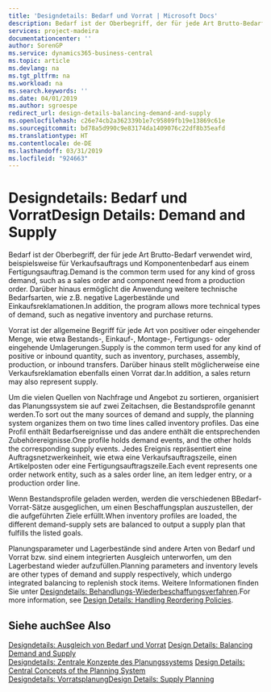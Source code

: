 ```yaml
---
title: 'Designdetails: Bedarf und Vorrat | Microsoft Docs'
description: Bedarf ist der Oberbegriff, der für jede Art Brutto-Bedarf verwendet wird, beispielsweise für Verkaufsauftrags und Komponentenbedarf aus einem Fertigungsauftrag. Darüber hinaus ermöglicht die Anwendung weitere technische Bedarfsarten, wie z.B. negative Lagerbestände und Einkaufsreklamationen.
services: project-madeira
documentationcenter: ''
author: SorenGP
ms.service: dynamics365-business-central
ms.topic: article
ms.devlang: na
ms.tgt_pltfrm: na
ms.workload: na
ms.search.keywords: ''
ms.date: 04/01/2019
ms.author: sgroespe
redirect_url: design-details-balancing-demand-and-supply
ms.openlocfilehash: c26e74cb2a362339b1e7c95809fb19e13869c61e
ms.sourcegitcommit: bd78a5d990c9e83174da1409076c22df8b35eafd
ms.translationtype: HT
ms.contentlocale: de-DE
ms.lasthandoff: 03/31/2019
ms.locfileid: "924663"
---
```

# <a name="design-details-demand-and-supply"></a><span data-ttu-id="a389e-104">Designdetails: Bedarf und Vorrat</span><span class="sxs-lookup"><span data-stu-id="a389e-104">Design Details: Demand and Supply</span></span>
<span data-ttu-id="a389e-105">Bedarf ist der Oberbegriff, der für jede Art Brutto-Bedarf verwendet wird, beispielsweise für Verkaufsauftrags und Komponentenbedarf aus einem Fertigungsauftrag.</span><span class="sxs-lookup"><span data-stu-id="a389e-105">Demand is the common term used for any kind of gross demand, such as a sales order and component need from a production order.</span></span> <span data-ttu-id="a389e-106">Darüber hinaus ermöglicht die Anwendung weitere technische Bedarfsarten, wie z.B. negative Lagerbestände und Einkaufsreklamationen.</span><span class="sxs-lookup"><span data-stu-id="a389e-106">In addition, the program allows more technical types of demand, such as negative inventory and purchase returns.</span></span>  

 <span data-ttu-id="a389e-107">Vorrat ist der allgemeine Begriff für jede Art von positiver oder eingehender Menge, wie etwa Bestands-, Einkauf-, Montage-, Fertigungs- oder eingehende Umlagerungen.</span><span class="sxs-lookup"><span data-stu-id="a389e-107">Supply is the common term used for any kind of positive or inbound quantity, such as inventory, purchases, assembly, production, or inbound transfers.</span></span> <span data-ttu-id="a389e-108">Darüber hinaus stellt möglicherweise eine Verkaufsreklamation ebenfalls einen Vorrat dar.</span><span class="sxs-lookup"><span data-stu-id="a389e-108">In addition, a sales return may also represent supply.</span></span>  

 <span data-ttu-id="a389e-109">Um die vielen Quellen von Nachfrage und Angebot zu sortieren, organisiert das Planungssystem sie auf zwei Zeitachsen, die Bestandsprofile genannt werden.</span><span class="sxs-lookup"><span data-stu-id="a389e-109">To sort out the many sources of demand and supply, the planning system organizes them on two time lines called inventory profiles.</span></span> <span data-ttu-id="a389e-110">Das eine Profil enthält Bedarfsereignisse und das andere enthält die entsprechenden Zubehörereignisse.</span><span class="sxs-lookup"><span data-stu-id="a389e-110">One profile holds demand events, and the other holds the corresponding supply events.</span></span> <span data-ttu-id="a389e-111">Jedes Ereignis repräsentiert eine Auftragsnetzwerkeinheit, wie etwa eine Verkaufsauftragszeile, einen Artikelposten oder eine Fertigungsauftragszeile.</span><span class="sxs-lookup"><span data-stu-id="a389e-111">Each event represents one order network entity, such as a sales order line, an item ledger entry, or a production order line.</span></span>  

 <span data-ttu-id="a389e-112">Wenn Bestandsprofile geladen werden, werden die verschiedenen BBedarf-Vorrat-Sätze ausgeglichen, um einen Beschaffungsplan auszustellen, der die aufgeführten Ziele erfüllt.</span><span class="sxs-lookup"><span data-stu-id="a389e-112">When inventory profiles are loaded, the different demand-supply sets are balanced to output a supply plan that fulfills the listed goals.</span></span>  

 <span data-ttu-id="a389e-113">Planungsparameter und Lagerbestände sind andere Arten von Bedarf und Vorrat bzw. sind einem integrierten Ausgleich unterworfen, um den Lagerbestand wieder aufzufüllen.</span><span class="sxs-lookup"><span data-stu-id="a389e-113">Planning parameters and inventory levels are other types of demand and supply respectively, which undergo integrated balancing to replenish stock items.</span></span> <span data-ttu-id="a389e-114">Weitere Informationen finden Sie unter [Designdetails: Behandlungs-Wiederbeschaffungsverfahren](design-details-handling-reordering-policies.md).</span><span class="sxs-lookup"><span data-stu-id="a389e-114">For more information, see [Design Details: Handling Reordering Policies](design-details-handling-reordering-policies.md).</span></span>  

## <a name="see-also"></a><span data-ttu-id="a389e-115">Siehe auch</span><span class="sxs-lookup"><span data-stu-id="a389e-115">See Also</span></span>  
 <span data-ttu-id="a389e-116">[Designdetails: Ausgleich von Bedarf und Vorrat](design-details-balancing-demand-and-supply.md) </span><span class="sxs-lookup"><span data-stu-id="a389e-116">[Design Details: Balancing Demand and Supply](design-details-balancing-demand-and-supply.md) </span></span>  
 <span data-ttu-id="a389e-117">[Designdetails: Zentrale Konzepte des Planungssystems](design-details-central-concepts-of-the-planning-system.md) </span><span class="sxs-lookup"><span data-stu-id="a389e-117">[Design Details: Central Concepts of the Planning System](design-details-central-concepts-of-the-planning-system.md) </span></span>  
 [<span data-ttu-id="a389e-118">Designdetails: Vorratsplanung</span><span class="sxs-lookup"><span data-stu-id="a389e-118">Design Details: Supply Planning</span></span>](design-details-supply-planning.md)
